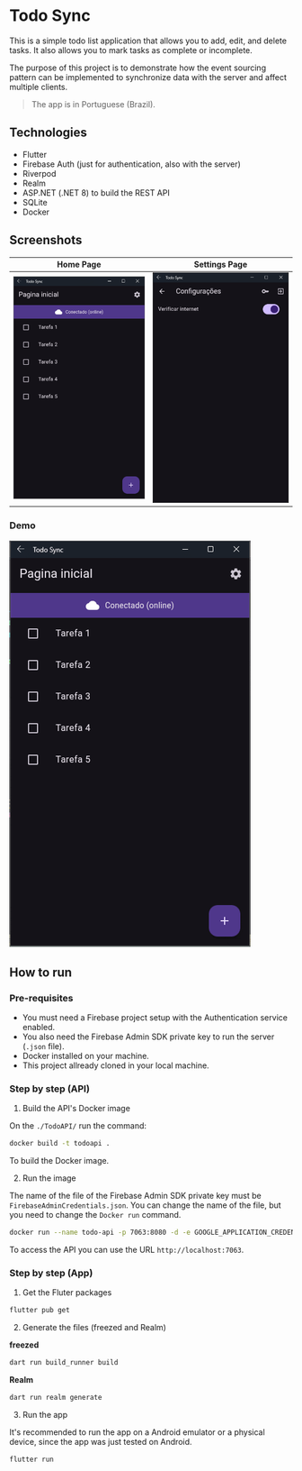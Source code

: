# Todo Sync

This is a simple todo list application that allows you to add, edit, and delete tasks. It also allows you to mark tasks as complete or incomplete.

The purpose of this project is to demonstrate how the event sourcing pattern can be implemented to synchronize data with the server and affect multiple clients.

> The app is in Portuguese (Brazil).

## Technologies

- Flutter
- Firebase Auth (just for authentication, also with the server)
- Riverpod
- Realm
- ASP.NET (.NET 8) to build the REST API
- SQLite
- Docker

## Screenshots
| Home Page | Settings Page |
|-----------|---------------|
| ![HomePage](https://github.com/LuanRoger/todo_sync/blob/main/images/homepage.png) | ![SettingsPage](https://github.com/LuanRoger/todo_sync/blob/main/images/settings.png) |

### Demo
![QuickDemo](https://github.com/LuanRoger/todo_sync/blob/main/images/demo.gif)

## How to run

### Pre-requisites

- You must need a Firebase project setup with the Authentication service enabled.
- You also need the Firebase Admin SDK private key to run the server (`.json` file).
- Docker installed on your machine.
- This project allready cloned in your local machine.

### Step by step (API)

1. Build the API's Docker image

On the `./TodoAPI/` run the command:

```bash
docker build -t todoapi .
```

To build the Docker image.

2. Run the image

The name of the file of the Firebase Admin SDK private key must be `FirebaseAdminCredentials.json`. You can change the name of the file, but you need to change the `Docker run` command.

```bash
docker run --name todo-api -p 7063:8080 -d -e GOOGLE_APPLICATION_CREDENTIALS="/app/FirebaseAdminCredentials.json" todoapi
```

To access the API you can use the URL `http://localhost:7063`.

### Step by step (App)

1. Get the Fluter packages

```bash
flutter pub get
```

2. Generate the files (freezed and Realm)

**freezed**

```bash
dart run build_runner build
```

**Realm**

```bash
dart run realm generate
```

3. Run the app

It's recommended to run the app on a Android emulator or a physical device, since the app was just tested on Android.

```bash
flutter run
```
